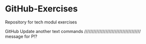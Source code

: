 # GitHub-Exercises
Repository for tech modul exercises

GitHub Update
another text commands
/////////////////////////////////////
message for P!?